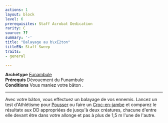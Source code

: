 ```yaml
---
actions: 1
layout: block
level: 6
prerequisites: Staff Acrobat Dedication
rarity: C
source: ??
summary: '-'
title: "Balayage au b\xE2ton"
titleEN: Staff Sweep
traits:
- general

---
```


<p><span id="ctl00_MainContent_DetailedOutput"><strong>Archétype</strong> <u><a href="https://2e.aonprd.com/Archetypes.aspx?ID=37"> Funambule</a></u><br><strong>Prérequis</strong> Dévouement du Funambule<br><strong>Conditions</strong> Vous maniez votre bâton .<br></span></p>
<hr>
<p>Avec votre bâton, vous effectuez un balayage de vos ennemis. Lancez un test d'Athlétisme pour <a href="https://2e.aonprd.com/Actions.aspx?ID=38">Pousser</a> ou faire un <a href="https://2e.aonprd.com/Actions.aspx?ID=40">Croc-en-jambe</a> et comparez le résultatx aux DD appropriées de jusqu'à deux créatures, chacune d'entre elle devant être dans votre allonge et pas à plus de 1,5 m l'une de l'autre.&nbsp;</p>